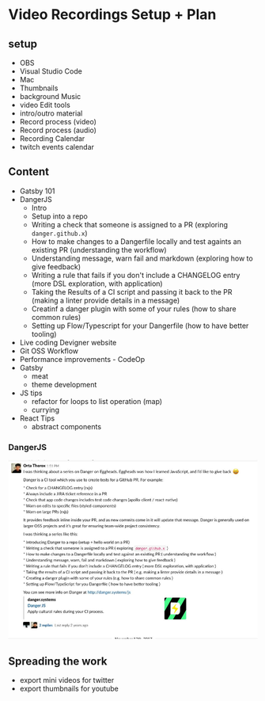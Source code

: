 # Video Recordings Setup + Plan

## setup

- OBS
- Visual Studio Code
- Mac
- Thumbnails
- background Music
- video Edit tools
- intro/outro material
- Record process (video)
- Record process (audio)
- Recording Calendar
- twitch events calendar

## Content

- Gatsby 101
- DangerJS
  - Intro
  - Setup into a repo
  - Writing a check that someone is assigned to a PR (exploring `danger.github.x`)
  - How to make changes to a Dangerfile locally and test againts an existing PR (understanding the workflow)
  - Understanding message, warn fail and markdown (exploring how to give feedback)
  - Writing a rule that fails if you don't include a CHANGELOG entry (more DSL exploration, with application)
  - Taking the Results of a CI script and passing it back to the PR (making a linter provide details in a message)
  - Creatinf a danger plugin with some of your rules (how to share common rules)
  - Setting up Flow/Typescript for your Dangerfile (how to have better tooling)
- Live coding Devigner website
- Git OSS Workflow
- Performance improvements - CodeOp
- Gatsby
  - meat
  - theme development
- JS tips
  - refactor for loops to list operation (map)
  - currying
- React Tips
  - abstract components

### DangerJS

![Orta Slack message with outline](./shots/orta_outline.jpeg)

## Spreading the work

- export mini videos for twitter
- export thumbnails for youtube
